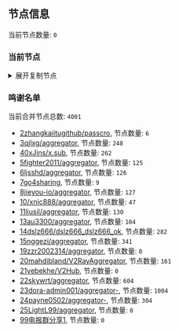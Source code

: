 
## 节点信息
当前节点数量: `0`
### 当前节点
<details>
  <summary>展开复制节点</summary>

    

</details>

### 鸣谢名单
当前合并节点总数: `4001`
- [2zhangkaiitugithub/passcro](https://github.com/zhangkaiitugithub/passcro), 节点数量: `6`
- [3qjlxg/aggregator](https://github.com/qjlxg/aggregator), 节点数量: `248`
- [40xJins/x.sub](https://github.com/0xJins/x.sub), 节点数量: `262`
- [5fighter2011/aggregator](https://github.com/fighter2011/aggregator), 节点数量: `125`
- [6ljsshd/aggregator](https://github.com/ljsshd/aggregator), 节点数量: `126`
- [7go4sharing](https://github.com/go4sharing), 节点数量: `9`
- [8jieyou-io/aggregator](https://github.com/jieyou-io/aggregator), 节点数量: `127`
- [10/xnic888/aggregator](https://github.com/xnic888/aggregator), 节点数量: `47`
- [11liusil/aggregator](https://github.com/liusil/aggregator), 节点数量: `130`
- [13au3300/aggregator](https://github.com/au3300/aggregator), 节点数量: `104`
- [14dslz666/dslz666_dslz666_ok](https://github.com/dslz666/dslz666_dslz666_ok), 节点数量: `282`
- [15nggezi/aggregator](https://github.com/nggezi/aggregator), 节点数量: `341`
- [19zzr2002314/aggregator](https://github.com/zzr2002314/aggregator), 节点数量: `0`
- [20mahdibland/V2RayAggregator](https://github.com/mahdibland/V2RayAggregator), 节点数量: `161`
- [21yebekhe/V2Hub](https://github.com/yebekhe/V2Hub), 节点数量: `0`
- [22skywrt/aggregator](https://github.com/skywrt/aggregator), 节点数量: `604`
- [23dora-admin001/aggregator-](https://github.com/dora-admin001/aggregator-), 节点数量: `1004`
- [24payne0502/aggregator-](https://github.com/payne0502/aggregator-), 节点数量: `304`
- [25LightL99/aggregator](https://github.com/LightL99/aggregator), 节点数量: `0`
- [99电报群分享1](https://github.com/cdddbc/getAirport), 节点数量: `0`


